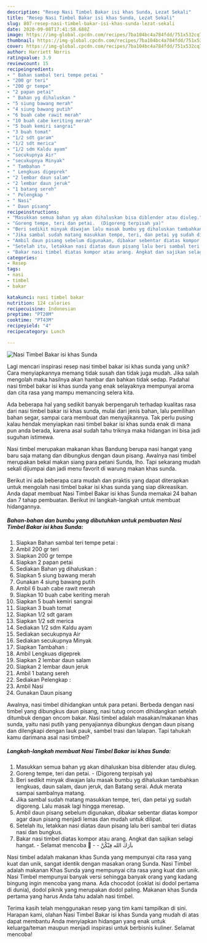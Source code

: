 ```yaml
---
description: "Resep Nasi Timbel Bakar isi khas Sunda, Lezat Sekali"
title: "Resep Nasi Timbel Bakar isi khas Sunda, Lezat Sekali"
slug: 807-resep-nasi-timbel-bakar-isi-khas-sunda-lezat-sekali
date: 2020-09-08T17:41:58.688Z
image: https://img-global.cpcdn.com/recipes/7ba104bc4a784fdd/751x532cq70/nasi-timbel-bakar-isi-khas-sunda-foto-resep-utama.jpg
thumbnail: https://img-global.cpcdn.com/recipes/7ba104bc4a784fdd/751x532cq70/nasi-timbel-bakar-isi-khas-sunda-foto-resep-utama.jpg
cover: https://img-global.cpcdn.com/recipes/7ba104bc4a784fdd/751x532cq70/nasi-timbel-bakar-isi-khas-sunda-foto-resep-utama.jpg
author: Harriett Norris
ratingvalue: 3.9
reviewcount: 15
recipeingredient:
- " Bahan sambal teri tempe petai "
- "200 gr teri"
- "200 gr tempe"
- "2 papan petai"
- " Bahan yg dihaluskan "
- "5 siung bawang merah"
- "4 siung bawang putih"
- "6 buah cabe rawit merah"
- "10 buah cabe keriting merah"
- "5 buah kemiri sangrai"
- "3 buah tomat"
- "1/2 sdt garam"
- "1/2 sdt merica"
- "1/2 sdm Kaldu ayam"
- "secukupnya Air"
- "secukupnya Minyak"
- " Tambahan "
- " Lengkuas digeprek"
- "2 lembar daun salam"
- "2 lembar daun jeruk"
- "1 batang sereh"
- " Pelengkap "
- " Nasi"
- " Daun pisang"
recipeinstructions:
- "Masukkan semua bahan yg akan dihaluskan bisa diblender atau diuleg."
- "Goreng tempe, teri dan petai.  (Digoreng terpisah ya)"
- "Beri sedikit minyak diwajan lalu masak bumbu yg dihaluskan tambahkan lengkuas, daun salam, daun jeruk, dan Batang serai. Aduk merata sampai sambalnya matang."
- "Jika sambal sudah matang masukkan tempe, teri, dan petai yg sudah digoreng. Lalu masak lagi hingga meresap."
- "Ambil daun pisang sebelum digunakan, dibakar sebentar diatas kompor agar daun pisang menjadi lemas dan mudah untuk dilipat."
- "Setelah itu, letakkan nasi diatas daun pisang lalu beri sambal teri diatas nasi dan bungkus."
- "Bakar nasi timbel diatas kompor atau arang. Angkat dan sajikan selagi hangat.  Selamat mencoba 🤝  باَرَكَ الله فِيْكُنَّ"
categories:
- Resep
tags:
- nasi
- timbel
- bakar

katakunci: nasi timbel bakar 
nutrition: 124 calories
recipecuisine: Indonesian
preptime: "PT20M"
cooktime: "PT43M"
recipeyield: "4"
recipecategory: Lunch

---
```



![Nasi Timbel Bakar isi khas Sunda](https://img-global.cpcdn.com/recipes/7ba104bc4a784fdd/751x532cq70/nasi-timbel-bakar-isi-khas-sunda-foto-resep-utama.jpg)

Lagi mencari inspirasi resep nasi timbel bakar isi khas sunda yang unik? Cara menyiapkannya memang tidak susah dan tidak juga mudah. Jika salah mengolah maka hasilnya akan hambar dan bahkan tidak sedap. Padahal nasi timbel bakar isi khas sunda yang enak selayaknya mempunyai aroma dan cita rasa yang mampu memancing selera kita.

Ada beberapa hal yang sedikit banyak berpengaruh terhadap kualitas rasa dari nasi timbel bakar isi khas sunda, mulai dari jenis bahan, lalu pemilihan bahan segar, sampai cara membuat dan menyajikannya. Tak perlu pusing kalau hendak menyiapkan nasi timbel bakar isi khas sunda enak di mana pun anda berada, karena asal sudah tahu triknya maka hidangan ini bisa jadi suguhan istimewa.

Nasi timbel merupakan makanan khas Bandung berupa nasi hangat yang baru saja matang dan dibungkus dengan daun pisang. Awalnya nasi timbel merupakan bekal makan siang para petani Sunda, lho. Tapi sekarang mudah sekali dijumpai dan jadi menu favorit di warung makan khas sunda.


Berikut ini ada beberapa cara mudah dan praktis yang dapat diterapkan untuk mengolah nasi timbel bakar isi khas sunda yang siap dikreasikan. Anda dapat membuat Nasi Timbel Bakar isi khas Sunda memakai 24 bahan dan 7 tahap pembuatan. Berikut ini langkah-langkah untuk membuat hidangannya.

<!--inarticleads1-->

##### Bahan-bahan dan bumbu yang dibutuhkan untuk pembuatan Nasi Timbel Bakar isi khas Sunda:

1. Siapkan  Bahan sambal teri tempe petai :
1. Ambil 200 gr teri
1. Siapkan 200 gr tempe
1. Siapkan 2 papan petai
1. Sediakan  Bahan yg dihaluskan :
1. Siapkan 5 siung bawang merah
1. Gunakan 4 siung bawang putih
1. Ambil 6 buah cabe rawit merah
1. Siapkan 10 buah cabe keriting merah
1. Siapkan 5 buah kemiri sangrai
1. Siapkan 3 buah tomat
1. Siapkan 1/2 sdt garam
1. Siapkan 1/2 sdt merica
1. Sediakan 1/2 sdm Kaldu ayam
1. Sediakan secukupnya Air
1. Sediakan secukupnya Minyak
1. Siapkan  Tambahan :
1. Ambil  Lengkuas digeprek
1. Siapkan 2 lembar daun salam
1. Siapkan 2 lembar daun jeruk
1. Ambil 1 batang sereh
1. Sediakan  Pelengkap :
1. Ambil  Nasi
1. Gunakan  Daun pisang


Awalnya, nasi timbel dihidangkan untuk para petani. Berbeda dengan nasi timbel yang dibungkus daun pisang, nasi tutug oncom dihidangkan setelah ditumbuk dengan oncom bakar. Nasi timbel adalah masakan/makanan khas sunda, yaitu nasi putih yang penyajiannya dibungkus dengan daun pisang dan dilengkapi dengan lauk pauk, sambel trasi dan lalapan. Tapi tahukah kamu darimana asal nasi timbel? 

<!--inarticleads2-->

##### Langkah-langkah membuat Nasi Timbel Bakar isi khas Sunda:

1. Masukkan semua bahan yg akan dihaluskan bisa diblender atau diuleg.
1. Goreng tempe, teri dan petai.  - (Digoreng terpisah ya)
1. Beri sedikit minyak diwajan lalu masak bumbu yg dihaluskan tambahkan lengkuas, daun salam, daun jeruk, dan Batang serai. Aduk merata sampai sambalnya matang.
1. Jika sambal sudah matang masukkan tempe, teri, dan petai yg sudah digoreng. Lalu masak lagi hingga meresap.
1. Ambil daun pisang sebelum digunakan, dibakar sebentar diatas kompor agar daun pisang menjadi lemas dan mudah untuk dilipat.
1. Setelah itu, letakkan nasi diatas daun pisang lalu beri sambal teri diatas nasi dan bungkus.
1. Bakar nasi timbel diatas kompor atau arang. Angkat dan sajikan selagi hangat.  - Selamat mencoba 🤝 -  - باَرَكَ الله فِيْكُنَّ


Nasi timbel adalah makanan khas Sunda yang mempunyai cita rasa yang kuat dan unik, sangat identik dengan masakan orang Sunda. Nasi Timbel adalah makanan Khas Sunda yang mempunyai cita rasa yang kuat dan unik. Nasi Timbel mempunyai banyak versi sehingga banyak orang yang kadang bingung ingin mencoba yang mana. Ada chocodot (coklat isi dodol pertama di dunia), dodol piknik yang merupakan dodol paling. Makanan khas Sunda pertama yang harus Anda tahu adalah nasi timbel. 

Terima kasih telah menggunakan resep yang tim kami tampilkan di sini. Harapan kami, olahan Nasi Timbel Bakar isi khas Sunda yang mudah di atas dapat membantu Anda menyiapkan hidangan yang enak untuk keluarga/teman maupun menjadi inspirasi untuk berbisnis kuliner. Selamat mencoba!
